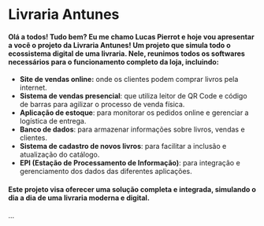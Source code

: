 # Livraria Antunes

#### Olá a todos! Tudo bem? Eu me chamo Lucas Pierrot e hoje vou apresentar a você o projeto da Livraria Antunes! Um projeto que simula todo o ecossistema digital de uma livraria. Nele, reunimos todos os softwares necessários para o funcionamento completo da loja, incluindo:

* **Site de vendas online:** onde os clientes podem comprar livros pela internet.
* **Sistema de vendas presencial**: que utiliza leitor de QR Code e código de barras para agilizar o processo de venda física.
* **Aplicação de estoque**: para monitorar os pedidos online e gerenciar a logística de entrega.
* **Banco de dados**: para armazenar informações sobre livros, vendas e clientes.
* **Sistema de cadastro de novos livros**: para facilitar a inclusão e atualização do catálogo.
* **EPI (Estação de Processamento de Informação)**: para integração e gerenciamento dos dados das diferentes aplicações.

#### Este projeto visa oferecer uma solução completa e integrada, simulando o dia a dia de uma livraria moderna e digital.

...
